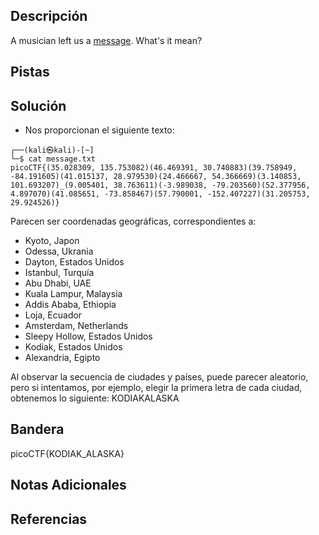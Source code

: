 ## Descripción
A musician left us a [message](https://jupiter.challenges.picoctf.org/static/d5570d48262dbba2a31f2a940409ad9d/message.txt). What's it mean?

## Pistas 

## Solución
- Nos proporcionan el siguiente texto:
```
┌──(kali㉿kali)-[~]
└─$ cat message.txt 
picoCTF{(35.028309, 135.753082)(46.469391, 30.740883)(39.758949, -84.191605)(41.015137, 28.979530)(24.466667, 54.366669)(3.140853, 101.693207)_(9.005401, 38.763611)(-3.989038, -79.203560)(52.377956, 4.897070)(41.085651, -73.858467)(57.790001, -152.407227)(31.205753, 29.924526)} 
```
Parecen ser  coordenadas geográficas, correspondientes a:
- Kyoto, Japon
- Odessa, Ukrania
- Dayton, Estados Unidos
- Istanbul, Turquía
- Abu Dhabi, UAE
- Kuala Lampur, Malaysia
- Addis Ababa, Ethiopia
- Loja, Ecuador
- Amsterdam, Netherlands
- Sleepy Hollow, Estados Unidos
- Kodiak, Estados Unidos
- Alexandria, Egipto

Al observar la secuencia de ciudades y países, puede parecer aleatorio, pero si intentamos, por ejemplo, elegir la primera letra de cada ciudad, obtenemos lo siguiente: KODIAKALASKA 

## Bandera
picoCTF{KODIAK_ALASKA}

## Notas Adicionales

## Referencias
